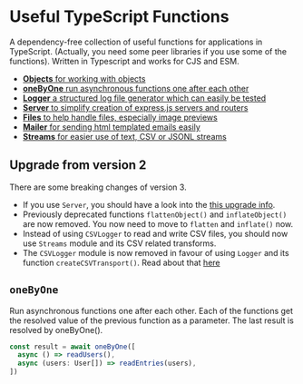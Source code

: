 # Useful TypeScript Functions

A dependency-free collection of useful functions for applications in TypeScript. (Actually, you need some peer libraries if you use some of the functions). Written in Typescript and works for CJS and ESM.

- [**Objects** for working with objects](src/Objects.md)
- [**oneByOne** run asynchronous functions one after each other](#onebyone)
- [**Logger** a structured log file generator which can easily be tested](src/Logger.md)
- [**Server** to simplify creation of express.js servers and routers](src/Server.md)
- [**Files** to help handle files, especially image previews](src/Files.md)
- [**Mailer** for sending html templated emails easily](src/Mailer.md)
- [**Streams** for easier use of text, CSV or JSONL streams](src/Streams.md)

## Upgrade from version 2

There are some breaking changes of version 3.

- If you use `Server`, you should have a look into the [this upgrade info](src/Server.md#upgrading-from-version-2).
- Previously deprecated functions `flattenObject()` and `inflateObject()` are now removed. You now need to move to `flatten` and `inflate()` now.
- Instead of using `CSVLogger` to read and write CSV files, you should now use `Streams` module and its CSV related transforms.
- The `CSVLogger` module is now removed in favour of using `Logger` and its function `createCSVTransport()`. Read about that [here](src/Logger.md#set-an-alternative-transport-with-settransport)

## `oneByOne`

Run asynchronous functions one after each other. Each of the functions get the resolved value of the previous
function as a parameter. The last result is resolved by oneByOne().

```ts
const result = await oneByOne([
  async () => readUsers(),
  async (users: User[]) => readEntries(users),
])
```
